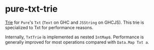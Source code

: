 # pure-txt-trie

[Trie](https://en.wikipedia.org/wiki/Trie) for `Pure`'s `Txt` (`Text` on GHC and `JSString` on GHCJS).  This trie is specialized to Txt for performance reasons. 

Internally, `TxtTrie` is implemented as nested `IntMap`s.  Performance is generally improved for most operations compared with `Data.Map Txt a`.
